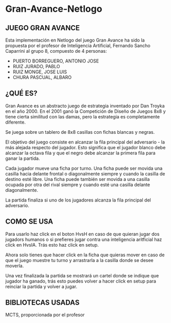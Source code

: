 # Gran-Avance-Netlogo
## JUEGO GRAN AVANCE
Esta implementación en Netlogo del juego Gran Avance ha sido la propuesta por el profesor de Inteligencia Artificial, Fernando Sancho Caparrini al grupo 8, compuesto de 4 personas: 

* PUERTO BORREGUERO, ANTONIO JOSE
* RUIZ JURADO, PABLO
* RUIZ MONGE, JOSE LUIS
* CHURA PASCUAL, ALBARO



## ¿QUÉ ES?

Gran Avance es un abstracto juego de estrategia inventado por Dan Troyka en el año 2000. En el 2001 ganó la Competición de Diseño de Juegos 8x8 y tiene cierta similitud con las damas, pero la estrategia es completamente diferente.

Se juega sobre un tablero de 8x8 casillas con fichas blancas y negras.

El objetivo del juego consiste en alcanzar la fila principal del adversario - la más alejada respecto del jugador. Esto significa que el jugador blanco debe alcanzar la octava fila y que el negro debe alcanzar la primera fila para ganar la partida.

Cada jugador mueve una ficha por turno. Una ficha puede ser movida una casilla hacia delante frontal o diagonalmente siempre y cuando la casilla de destino esté libre. Una ficha puede también ser movida a una casilla ocupada por otra del rival siempre y cuando esté una casilla delante diagonalmente. 

La partida finaliza si uno de los jugadores alcanza la fila principal del adversario.

## COMO SE USA

Para usarlo haz click en el boton HvsH en caso de que quieran jugar dos jugadors humanos o si prefieres jugar contra una inteligencia aritficial haz click en HvsIA. Trás esto haz click en setup.

Ahora solo tienes que hacer click en la ficha que quieras mover en caso de que el juego muestre tu turno y arrastrarla a la casilla donde se desee moverla.

Una vez finalizada la partida se mostrará un cartel donde se indique que jugador ha ganado, trás esto puedes volver a hacer click en setup para reinciar la partida y volver a jugar.

## BIBLIOTECAS USADAS
MCTS, proporcionada por el profesor
